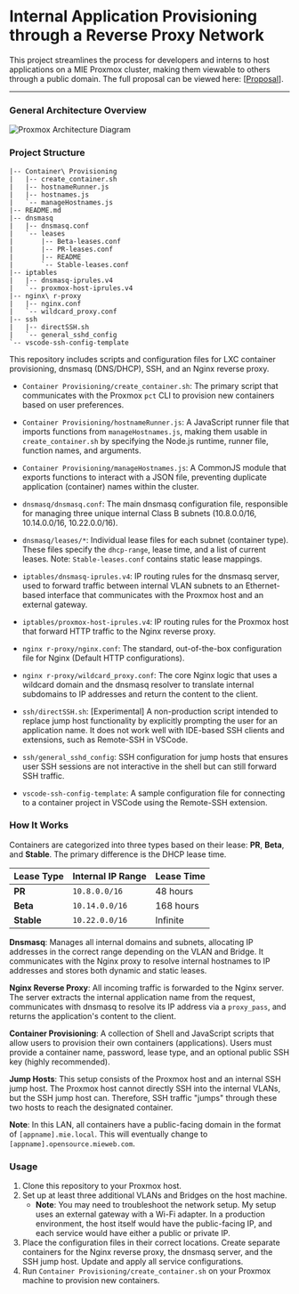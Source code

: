 # Internal Application Provisioning through a Reverse Proxy Network

This project streamlines the process for developers and interns to host applications on a MIE Proxmox cluster, making them viewable to others through a public domain. The full proposal can be viewed here: [[Proposal](https://docs.google.com/document/d/1EHcHZj-bI2f1qwtq_KuGsq3fQs4_8lY5Ame7zjVVK0o/edit?tab=t.0#heading=h.dsf26zek2d4x)].

---

### General Architecture Overview

![Proxmox Architecture Diagram](https://github.com/user-attachments/assets/7df7d871-dc2d-4165-8573-37dab33ba60d)


### Project Structure

```
|-- Container\ Provisioning
|   |-- create_container.sh
|   |-- hostnameRunner.js
|   |-- hostnames.js
|   `-- manageHostnames.js
|-- README.md
|-- dnsmasq
|   |-- dnsmasq.conf
|   `-- leases
|       |-- Beta-leases.conf
|       |-- PR-leases.conf
|       |-- README
|       `-- Stable-leases.conf
|-- iptables
|   |-- dnsmasq-iprules.v4
|   `-- proxmox-host-iprules.v4
|-- nginx\ r-proxy
|   |-- nginx.conf
|   `-- wildcard_proxy.conf
|-- ssh
|   |-- directSSH.sh
|   `-- general_sshd_config
`-- vscode-ssh-config-template

```

This repository includes scripts and configuration files for LXC container provisioning, dnsmasq (DNS/DHCP), SSH, and an Nginx reverse proxy.

-   `Container Provisioning/create_container.sh`: The primary script that communicates with the Proxmox `pct` CLI to provision new containers based on user preferences.

-   `Container Provisioning/hostnameRunner.js`: A JavaScript runner file that imports functions from `manageHostnames.js`, making them usable in `create_container.sh` by specifying the Node.js runtime, runner file, function names, and arguments.

-   `Container Provisioning/manageHostnames.js`: A CommonJS module that exports functions to interact with a JSON file, preventing duplicate application (container) names within the cluster.

-   `dnsmasq/dnsmasq.conf`: The main dnsmasq configuration file, responsible for managing three unique internal Class B subnets (10.8.0.0/16, 10.14.0.0/16, 10.22.0.0/16).

-   `dnsmasq/leases/*`: Individual lease files for each subnet (container type). These files specify the `dhcp-range`, lease time, and a list of current leases. Note: `Stable-leases.conf` contains static lease mappings.

-   `iptables/dnsmasq-iprules.v4`: IP routing rules for the dnsmasq server, used to forward traffic between internal VLAN subnets to an Ethernet-based interface that communicates with the Proxmox host and an external gateway.

-   `iptables/proxmox-host-iprules.v4`: IP routing rules for the Proxmox host that forward HTTP traffic to the Nginx reverse proxy.

-   `nginx r-proxy/nginx.conf`: The standard, out-of-the-box configuration file for Nginx (Default HTTP configurations).

-   `nginx r-proxy/wildcard_proxy.conf`: The core Nginx logic that uses a wildcard domain and the dnsmasq resolver to translate internal subdomains to IP addresses and return the content to the client.

-   `ssh/directSSH.sh`: [Experimental] A non-production script intended to replace jump host functionality by explicitly prompting the user for an application name. It does not work well with IDE-based SSH clients and extensions, such as Remote-SSH in VSCode.

-   `ssh/general_sshd_config`: SSH configuration for jump hosts that ensures user SSH sessions are not interactive in the shell but can still forward SSH traffic.

-   `vscode-ssh-config-template`: A sample configuration file for connecting to a container project in VSCode using the Remote-SSH extension.


### How It Works

Containers are categorized into three types based on their lease: **PR**, **Beta**, and **Stable**. The primary difference is the DHCP lease time.

| Lease Type | Internal IP Range | Lease Time |
| :--- | :--- | :--- |
| **PR** | `10.8.0.0/16` | 48 hours |
| **Beta** | `10.14.0.0/16` | 168 hours |
| **Stable** | `10.22.0.0/16` | Infinite |

**Dnsmasq**: Manages all internal domains and subnets, allocating IP addresses in the correct range depending on the VLAN and Bridge. It communicates with the Nginx proxy to resolve internal hostnames to IP addresses and stores both dynamic and static leases.

**Nginx Reverse Proxy**: All incoming traffic is forwarded to the Nginx server. The server extracts the internal application name from the request, communicates with dnsmasq to resolve its IP address via a `proxy_pass`, and returns the application's content to the client.

**Container Provisioning**: A collection of Shell and JavaScript scripts that allow users to provision their own containers (applications). Users must provide a container name, password, lease type, and an optional public SSH key (highly recommended).

**Jump Hosts**: This setup consists of the Proxmox host and an internal SSH jump host. The Proxmox host cannot directly SSH into the internal VLANs, but the SSH jump host can. Therefore, SSH traffic "jumps" through these two hosts to reach the designated container.

**Note**: In this LAN, all containers have a public-facing domain in the format of `[appname].mie.local`. This will eventually change to `[appname].opensource.mieweb.com`.

### Usage

1.  Clone this repository to your Proxmox host.
2.  Set up at least three additional VLANs and Bridges on the host machine.
    -   **Note**: You may need to troubleshoot the network setup. My setup uses an external gateway with a Wi-Fi adapter. In a production environment, the host itself would have the public-facing IP, and each service would have either a public or private IP.
3.  Place the configuration files in their correct locations. Create separate containers for the Nginx reverse proxy, the dnsmasq server, and the SSH jump host. Update and apply all service configurations.
4.  Run `Container Provisioning/create_container.sh` on your Proxmox machine to provision new containers.
